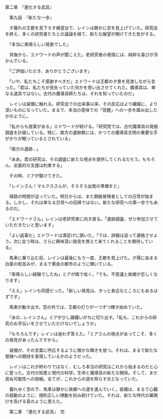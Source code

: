 第二章　『進化する武具』

　第九話　『新たな一歩』

　夕暮れの王都を見下ろす展望台で、レインは静かに空を見上げていた。研究会を終え、多くの研究者たちとの議論を経て、新たな展望が開けてきた気がする。

　「本当に素晴らしい発表でした」

　背後から、エドワードの声が聞こえた。老研究者の表情には、純粋な喜びが浮かんでいる。

　「ご評価いただき、ありがとうございます」

　「いや、私たちこそ感謝すべきだ」エドワードは王都の夕景を見渡しながら言った。「君は、私たちが見失っていた何かを思い出させてくれた。魔導具は、単なる道具ではない。古代の魔導具師たちは、それを知っていたのだ」

　レインは装備に触れる。研究会での出来事以来、その反応はより繊細に、より深いものになっていた。まるで、本当の意味での「覚醒」への一歩を踏み出したかのように。

　「私からも提案がある」エドワードが続ける。「研究院では、古代魔導具の発掘調査を計画している。特に、南方の遺跡群には、かつての魔導具文明の重要な手がかりが眠っているとされている」

　「南方の遺跡...」

　「ああ。君の研究は、その調査に新たな視点を提供してくれるだろう。もちろん、全面的な支援は約束する」

　その時、ミアが駆けてきた。

　「レインさん！マルクスさんが、そろそろ出発の準備をと」

　帰路の時間が迫っていた。明日からは、また銅級冒険者としての日常が始まる。しかし、それは単なる日常への回帰ではない。新たな研究への第一歩でもあるのだ。

　「エドワードさん」レインは老研究者に向き直る。「遺跡調査、ぜひ参加させていただきたいと思います」

　「よい返事だ」エドワードは満足げに頷いた。「では、詳細は追って連絡させよう。次に会う時は、さらに興味深い発見を携えて来てくれることを期待している」

　馬車に乗り込む前、レインは最後にもう一度、王都を見上げた。夕陽に染まる白亜の街並みが、まるで黄金の都市のように輝いている。

　「素晴らしい経験でしたね」ミアが隣で呟く。「でも、不思議と故郷が恋しくなります」

　「ええ」レインも同感だった。「新しい発見は、きっと身近なところにもあるはずです」

　馬車が動き出す。窓の外では、王都の灯りが一つずつ輝き始めていた。

　「あの...レインさん」ミアが少し躊躇いがちに切り出す。「私も、これからの研究のお手伝いをさせていただけないでしょうか」

　「もちろんです」レインは迷わず答えた。「ミアさんの視点があってこそ、多くの発見があったんですから」

　装備が、その言葉に呼応するように微かな輝きを放つ。それは、まるで新たな冒険への期待を表現しているかのようだった。

　レインはこれが終わりではなく、むしろ本当の研究はこれから始まるのだと心に誓った。古代の知恵と現代の科学。生命と魔導具の新たな関係。そして、まだ見ぬ可能性への挑戦。全てが、これからの道を照らす光となっていた。

　暮れゆく空の下、馬車は静かに故郷への道を進んでいく。装備は、まるで心臓の鼓動のように、規則正しい律動を刻み続けていた。それは、新たな時代の幕開けを告げる音のように思えた。

　第二章　『進化する武具』　完